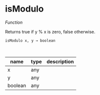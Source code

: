 # isModulo

_Function_

Returns true if y % x is zero, false otherwise.

<pre><code>isModulo x, y &rarr; boolean</code></pre>
<br>

| name | type | description |
|------|------|-------------|
|x|any||
|y|any||
|boolean|any||


